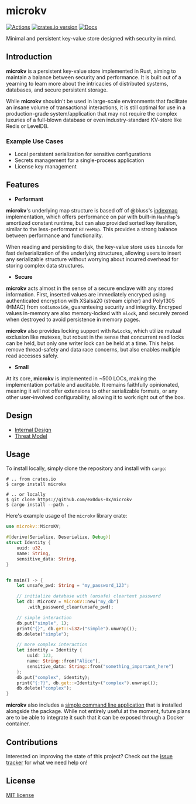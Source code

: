 # microkv

[![Actions][actions-badge]][actions-url]
[![crates.io version][crates-microkv-badge]][crates-microkv]
[![Docs][docs-badge]][docs.rs]

[actions-badge]: https://github.com/ex0dus-0x/microkv/workflows/CI/badge.svg?branch=master
[actions-url]: https://github.com/ex0dus-0x/microkv/actions

[crates-microkv-badge]: https://img.shields.io/crates/v/microkv.svg
[crates-microkv]: https://crates.io/crates/microkv

[docs-badge]: https://docs.rs/microkv/badge.svg
[docs.rs]: https://docs.rs/microkv

Minimal and persistent key-value store designed with security in mind.

## Introduction

__microkv__ is a persistent key-value store implemented in Rust, aiming to maintain a balance between security and performance. It is built out of a yearning to learn more about the intricacies of distributed systems, databases, and secure persistent storage.

While __microkv__ shouldn't be used in large-scale environments that facilitate an insane volume of transactional interactions,
it is still optimal for use in a production-grade system/application that may not require the complex luxuries of a
full-blown database or even industry-standard KV-store like Redis or LevelDB.

### Example Use Cases

* Local persistent serialization for sensitive configurations
* Secrets management for a single-process application
* License key management

## Features

* __Performant__

__microkv__'s underlying map structure is based off of @bluss's [indexmap](https://github.com/bluss/indexmap) implementation, which offers performance on par with built-in `HashMap`'s amortized constant runtime, but can also provided sorted key iteration, similar to the less-performant `BTreeMap`. This provides a strong balance between performance and functionality.

When reading and persisting to disk, the key-value store uses `bincode` for fast de/serialization of the underlying structures, allowing users to insert any serializable structure without worrying about incurred overhead for storing complex data structures.

* __Secure__

__microkv__ acts almost in the sense of a secure enclave with any stored information. First, inserted values are immediately encryped using authenticated encryption with XSalsa20 (stream cipher) and Poly1305 (HMAC) from `sodiumoxide`, guarenteeing security and integrity. Encryped values in-memory are also memory-locked with `mlock`, and securely zeroed when destroyed to avoid persistence in memory pages.

__microkv__ also provides locking support with `RwLock`s, which utilize mutual exclusion like mutexes, but robust in the sense that concurrent read locks can be held, but only one writer lock can be held at a time. This helps remove thread-safety and data race concerns, but also enables multiple read accesses safely.

* __Small__

At its core, __microkv__ is implemented in ~500 LOCs, making the implementation portable and auditable. It remains faithfully opinionated, meaning it will not offer extensions to other serializable formats, or any other user-involved configurability, allowing it to work right out of the box.

## Design

* [Internal Design](https://github.com/ex0dus-0x/microkv/wiki)
* [Threat Model](https://github.com/ex0dus-0x/microkv/wiki/Threat-Model)

## Usage

To install locally, simply clone the repository and install with `cargo`:

```
# .. from crates.io
$ cargo install microkv

# .. or locally
$ git clone https://github.com/ex0dus-0x/microkv
$ cargo install --path .
```

Here's example usage of the `microkv` library crate:

```rust
use microkv::MicroKV;

#[derive(Serialize, Deserialize, Debug)]
struct Identity {
    uuid: u32,
    name: String,
    sensitive_data: String,
}


fn main() -> {
    let unsafe_pwd: String = "my_password_123";

    // initialize database with (unsafe) cleartext password
    let db: MicroKV = MicroKV::new("my_db")
        .with_password_clear(unsafe_pwd);

    // simple interaction
    db.put("simple", 1);
    print("{}", db.get::<i32>("simple").unwrap());
    db.delete("simple");

    // more complex interaction
    let identity = Identity {
        uuid: 123,
        name: String::from("Alice"),
        sensitive_data: String::from("something_important_here")
    };
    db.put("complex", identity);
    print("{:?}", db.get::<Identity>("complex").unwrap());
    db.delete("complex");
}
```

__microkv__ also includes a [simple command line application](https://github.com/ex0dus-0x/microkv/tree/master/cli)
that is installed alongside the package. While not entirely useful at the moment, future plans are to be able 
to integrate it such that it can be exposed through a Docker container.

## Contributions

Interested on improving the state of this project? Check out the [issue tracker](https://github.com/ex0dus-0x/microkv/issues) for what we need help on!

## License

[MIT license](https://codemuch.tech/docs/license.txt)
